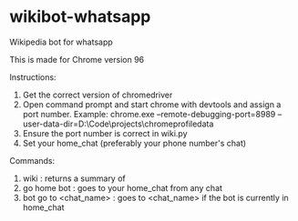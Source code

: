 # wikibot-whatsapp
Wikipedia bot for whatsapp

This is made for Chrome version 96

Instructions:
1) Get the correct version of chromedriver
2) Open command prompt and start chrome with devtools and assign a port number. 
Example: chrome.exe –remote-debugging-port=8989 –user-data-dir=D:\Code\projects\chromeprofiledata
3) Ensure the port number is correct in wiki.py
4) Set your home_chat (preferably your phone number's chat)

Commands:
1) wiki <topic> : returns a summary of <topic>
2) go home bot : goes to your home_chat from any chat
3) bot go to <chat_name> : goes to <chat_name> if the bot is currently in home_chat
